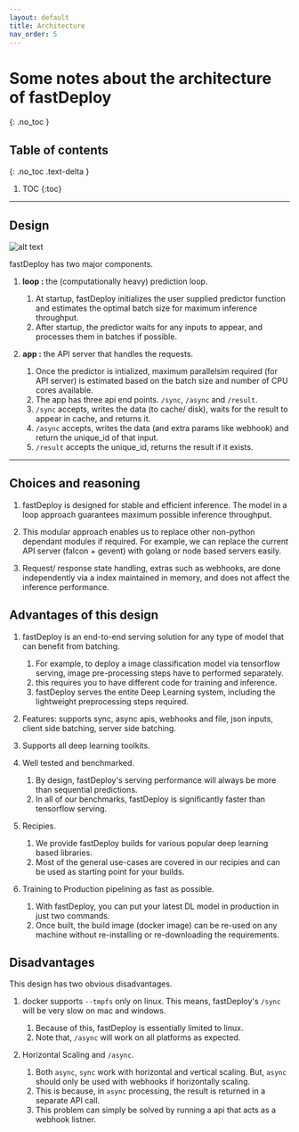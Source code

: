 ```yaml
---
layout: default
title: Architecture
nav_order: 5
---
```


# Some notes about the architecture of fastDeploy
{: .no_toc }

## Table of contents
{: .no_toc .text-delta }

1. TOC
{:toc}

---

## Design
![alt text](https://i.imgur.com/y6x4znY.png)


fastDeploy has two major components.

1. **loop :** the (computationally heavy) prediction loop.

    1. At startup, fastDeploy initializes the user supplied predictor function and estimates the optimal batch size for maximum inference throughput.
    2. After startup, the predictor waits for any inputs to appear, and processes them in batches if possible.

2. **app :** the API server that handles the requests. 

    1. Once the predictor is intialized, maximum parallelsim required (for API server) is estimated based on the batch size and number of CPU cores available.
    2. The app has three api end points. `/sync`, `/async` and `/result`.
    3. `/sync` accepts, writes the data (to cache/ disk), waits for the result to appear in cache, and returns it.
    4. `/async` accepts, writes the data (and extra params like webhook) and return the unique_id of that input.
    5. `/result` accepts the unique_id, returns the result if it exists.



---

## Choices and reasoning

1. fastDeploy is designed for stable and efficient inference. The model in a loop approach guarantees maximum possible inference throughput.

2. This modular approach enables us to replace other non-python dependant modules if required. For example, we can replace the current API server
(falcon + gevent) with golang or node based servers easily. 

3. Request/ response state handling, extras such as webhooks, are done independently via a index maintained in memory, and does not affect the inference performance.

## Advantages of this design

1. fastDeploy is an end-to-end serving solution for any type of model that can benefit from batching.
    1. For example, to deploy a image classification model via tensorflow serving, image pre-processing steps have to performed separately.
    2. this requires you to have different code for training and inference.
    3. fastDeploy serves the entite Deep Learning system, including the lightweight preprocessing steps required.

2. Features: supports sync, async apis, webhooks and file, json inputs, client side batching, server side batching.

3. Supports all deep learning toolkits.

3. Well tested and benchmarked.
    1. By design, fastDeploy's serving performance will always be more than sequential predictions.
    2. In all of our benchmarks, fastDeploy is significantly faster than tensorflow serving.

4. Recipies.
    1. We provide fastDeploy builds for various popular deep learning based libraries.
    2. Most of the general use-cases are covered in our recipies and can be used as starting point for your builds.

5. Training to Production pipelining as fast as possible.
    1. With fastDeploy, you can put your latest DL model in production in just two commands.
    2. Once built, the build image (docker image) can be re-used on any machine without re-installing or re-downloading the requirements.



## Disadvantages

This design has two obvious disadvantages.

1. docker supports `--tmpfs` only on linux. This means, fastDeploy's `/sync` will be very slow on mac and windows.
    1. Because of this, fastDeploy is essentially limited to linux.
    2. Note that, `/async` will work on all platforms as expected.

2. Horizontal Scaling and `/async`.
    1. Both `async`, `sync` work with horizontal and vertical scaling. But, `async` should only be used with webhooks if horizontally scaling.
    2. This is because, in `async` processing, the result is returned in a separate API call.
    3. This problem can simply be solved by running a api that acts as a webhook listner.
